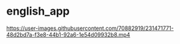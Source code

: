 # english_app

https://user-images.githubusercontent.com/70882919/231471771-48d2bd7a-f3e8-44b1-92a6-1e54d09932b8.mp4

